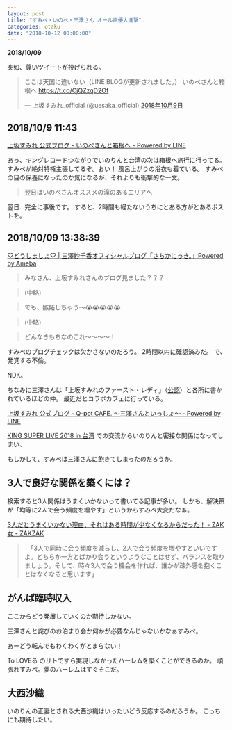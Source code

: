 ```yaml
---
layout: post
title: "すみぺ・いのぺ・三澤さん オール声優大進撃"
categories: otaku
date: "2018-10-12 00:00:00"
---
```


**2018/10/09**

突如、尊いツイートが投げられる。

<blockquote class="twitter-tweet" data-lang="ja"><p lang="ja" dir="ltr">ここは天国に違いない（LINE BLOGが更新されました。）  いのぺさんと箱根へ <a href="https://t.co/CjQZzqD2Of">https://t.co/CjQZzqD2Of</a></p>&mdash; 上坂すみれ_official (@uesaka_official) <a href="https://twitter.com/uesaka_official/status/1049490596056821760?ref_src=twsrc%5Etfw">2018年10月9日</a></blockquote>
<script async src="https://platform.twitter.com/widgets.js" charset="utf-8"></script>


## 2018/10/9 11:43

[上坂すみれ 公式ブログ - いのぺさんと箱根へ - Powered by LINE](https://lineblog.me/uesaka_sumire/archives/9350145.html)

あっ、キングレコードつながりでいのりんと台湾の次は箱根へ旅行に行ってる。
すみぺが絶対特権主張してるぞ。おい！
風呂上がりの浴衣も着ている。
すみぺの目の保養になったのか気になるが、それよりも衝撃的な一文。

> 翌日はいのぺさんオススメの滝のあるエリアへ

翌日...完全に事後です。
すると、2時間も経たないうちにとある方がとあるポストを。


## 2018/10/09 13:38:39

[♡どうしましょ♡ | 三澤紗千香オフィシャルブログ「さちかにっき。」Powered by Ameba](https://ameblo.jp/misawa-sachika/entry-12410671962.html)

> みなさん、上坂すみれさんのブログ見ました？？？

> (中略)

> でも、嫉妬しちゃう〜😭😭😭😭😭

> (中略)

> どんなきもちなのこれ〜〜〜〜！

すみぺのブログチェックは欠かさないのだろう。
2時間以内に確認済みだ。
で、発覚する不倫。

NDK。

ちなみに三澤さんは「上坂すみれのファースト・レディ」（[公認](https://lineblog.me/uesaka_sumire/archives/2013-05.html)）と各所に書かれているほどの仲。
最近だとコラボカフェに行っている。

[上坂すみれ 公式ブログ \- Q\-pot CAFE\. 〜三澤さんといっしょ〜 \- Powered by LINE](https://lineblog.me/uesaka_sumire/archives/9342671.html)

[KING SUPER LIVE 2018 in 台湾](https://lineblog.me/uesaka_sumire/archives/9349104.html) での交流からいのりんと密接な関係になってしまい、

もしかして、すみぺは三澤さんに飽きてしまったのだろうか。

## 3人で良好な関係を築くには？

検索すると3人関係はうまくいかないって書いてる記事が多い。
しかも、解決策が「均等に2人で会う頻度を増やす」というからすみぺ大変だなぁ。

[3人だとうまくいかない理由、それはある時間が少なくなるからだった！ \- ZAK女 \- ZAKZAK](https://www.zakzak.co.jp/zakjyo/watcher/news/20160618/wat1606182020006-n1.htm)

> 　「3人で同時に会う頻度を減らし、2人で会う頻度を増やすといいですよ。どちらか一方とばかり会うというようなことはせず、バランスを取りましょう。そして、時々3人で会う機会を作れば、誰かが疎外感を抱くことはなくなると思います」

## がんば臨時収入

ここからどう発展していくのか期待しかない。

三澤さんと詫びのお泊まり会か何かが必要なんじゃないかなぁすみぺ。

あーどう転んでもわくわくがとまらない！

To LOVEる のリトですら実現しなかったハーレムを築くことができるのか。
頑張れすみぺ。夢のハーレムはすぐそこだ。

## 大西沙織

いのりんの正妻とされる大西沙織はいったいどう反応するのだろうか。
こっちにも期待したい。
